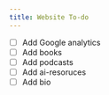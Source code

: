 ```yaml
---
title: Website To-do
---
```


- [ ] Add Google analytics
- [ ] Add books
- [ ] Add podcasts
- [ ] Add ai-resoruces
- [ ] Add bio